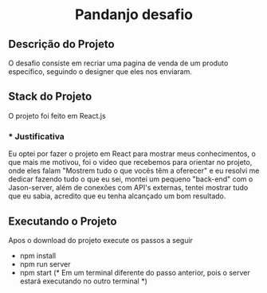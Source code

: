 <h1 align="center">Pandanjo desafio</h1>

## Descrição do Projeto

<p>O desafio consiste em recriar uma pagina de venda de um produto específico, seguindo o designer que eles nos enviaram.</p>

## Stack do Projeto

<p>O projeto foi feito em React.js</p>

### \* Justificativa

<p>Eu optei por fazer o projeto em React para mostrar meus conhecimentos, o que mais me motivou, foi o video que recebemos para orientar no projeto, onde eles falam "Mostrem tudo o que vocês têm a oferecer" e eu resolvi me dedicar fazendo tudo o que eu sei, montei um pequeno "back-end" com o Jason-server, além de conexões com API's externas, tentei mostrar tudo que eu sabia, acredito que eu tenha alcançado um bom resultado. </p>

## Executando o Projeto

<p>Apos o download do projeto execute os passos a seguir</p>
<ul>
  <li>npm install</li>
  <li>npm run server</li>
  <li>npm start (* Em um terminal diferente do passo anterior, pois o server estará executando no outro terminal *)</li>
</ul>
